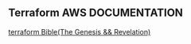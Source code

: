 ## Terraform AWS DOCUMENTATION
[terraform Bible(The Genesis && Revelation)](https://registry.terraform.io/providers/hashicorp/aws/latest/docs)
